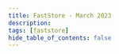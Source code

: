 ```yaml
---
title: FastStore - March 2023
description: 
tags: [faststore]
hide_table_of_contents: false
---
```


